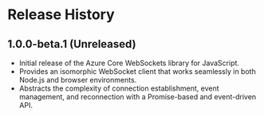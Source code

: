 # Release History

## 1.0.0-beta.1 (Unreleased)

- Initial release of the Azure Core WebSockets library for JavaScript.
- Provides an isomorphic WebSocket client that works seamlessly in both Node.js and browser environments.
- Abstracts the complexity of connection establishment, event management, and reconnection with a Promise-based and event-driven API.
